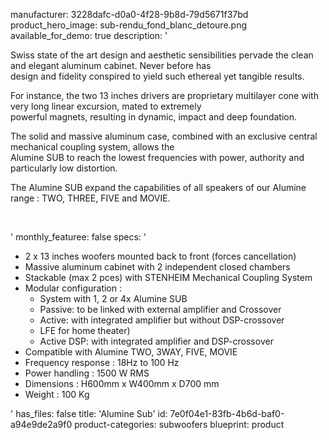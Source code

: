 manufacturer: 3228dafc-d0a0-4f28-9b8d-79d5671f37bd
product_hero_image: sub-rendu_fond_blanc_detoure.png
available_for_demo: true
description: '<p>Swiss state of the art design and aesthetic sensibilities pervade the clean and elegant aluminum cabinet. Never before has<br>design and fidelity conspired to yield such ethereal yet tangible results.</p><p>For instance, the two 13 inches drivers are proprietary multilayer cone with very long linear excursion, mated to extremely<br>powerful magnets, resulting in dynamic, impact and deep foundation.</p><p>The solid and massive aluminum case, combined with an exclusive central mechanical coupling system, allows the<br>Alumine SUB to reach the lowest frequencies with power, authority and particularly low distortion.</p><p>The Alumine SUB expand the capabilities of all speakers of our Alumine range : TWO, THREE, FIVE and MOVIE.</p><p><br></p>'
monthly_featuree: false
specs: '<ul><li>2 x 13 inches woofers mounted back to front (forces cancellation)</li><li>Massive aluminum cabinet with 2 independent closed chambers</li><li>Stackable (max 2 pces) with STENHEIM Mechanical Coupling System</li><li>Modular configuration :<ul><li>System with 1, 2 or 4x Alumine SUB</li><li>Passive: to be linked with external amplifier and Crossover</li><li>Active: with integrated amplifier but without DSP-crossover</li><li>LFE for home theater)</li><li>Active DSP: with integrated amplifier and DSP-crossover</li></ul></li><li>Compatible with Alumine TWO, 3WAY, FIVE, MOVIE</li><li>Frequency response : 18Hz to 100 Hz</li><li>Power handling : 1500 W RMS</li><li>Dimensions : H600mm x W400mm x D700 mm</li><li>Weight : 100 Kg</li></ul>'
has_files: false
title: 'Alumine Sub'
id: 7e0f04e1-83fb-4b6d-baf0-a94e9de2a9f0
product-categories: subwoofers
blueprint: product
